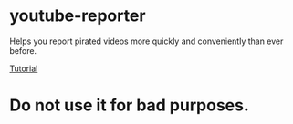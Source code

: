# youtube-reporter
Helps you report pirated videos more quickly and conveniently than ever before.

[Tutorial](https://youtu.be/iLpPOxC6m5M)

# Do not use it for bad purposes.
